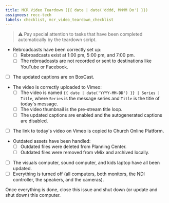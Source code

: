 ```yaml
---
title: MCR Video Teardown ({{ date | date('dddd, MMMM Do') }})
assignees: recc-tech
labels: checklist, mcr_video_teardown_checklist
---
```


> :warning: Pay special attention to tasks that have been completed automatically by the teardown script.

- Rebroadcasts have been correctly set up:
    - [ ] Rebroadcasts exist at 1:00 pm, 5:00 pm, and 7:00 pm.
    - [ ] The rebroadcasts are not recorded or sent to destinations like YouTube or Facebook.
- [ ] The updated captions are on BoxCast.
- The video is correctly uploaded to Vimeo:
    - [ ] The video is named `{{ date | date('YYYY-MM-DD') }} | Series | Title`, where `Series` is the message series and `Title` is the title of today's message.
    - [ ] The video thumbnail is the pre-stream title loop.
    - [ ] The updated captions are enabled and the autogenerated captions are disabled.
- [ ] The link to today's video on Vimeo is copied to Church Online Platform.
- Outdated assets have been handled:
    - [ ] Outdated files were deleted from Planning Center.
    - [ ] Outdated files were removed from vMix and archived locally.
- [ ] The visuals computer, sound computer, and kids laptop have all been updated.
- [ ] Everything is turned off (all computers, both monitors, the NDI controller, the speakers, and the cameras).

Once everything is done, close this issue and shut down (or update and shut down) this computer.
